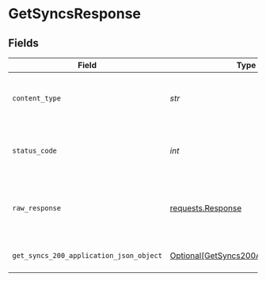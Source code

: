 # GetSyncsResponse


## Fields

| Field                                                                                         | Type                                                                                          | Required                                                                                      | Description                                                                                   |
| --------------------------------------------------------------------------------------------- | --------------------------------------------------------------------------------------------- | --------------------------------------------------------------------------------------------- | --------------------------------------------------------------------------------------------- |
| `content_type`                                                                                | *str*                                                                                         | :heavy_check_mark:                                                                            | HTTP response content type for this operation                                                 |
| `status_code`                                                                                 | *int*                                                                                         | :heavy_check_mark:                                                                            | HTTP response status code for this operation                                                  |
| `raw_response`                                                                                | [requests.Response](https://requests.readthedocs.io/en/latest/api/#requests.Response)         | :heavy_minus_sign:                                                                            | Raw HTTP response; suitable for custom response parsing                                       |
| `get_syncs_200_application_json_object`                                                       | [Optional[GetSyncs200ApplicationJSON]](../../models/operations/getsyncs200applicationjson.md) | :heavy_minus_sign:                                                                            | Successfully fetched syncs                                                                    |
